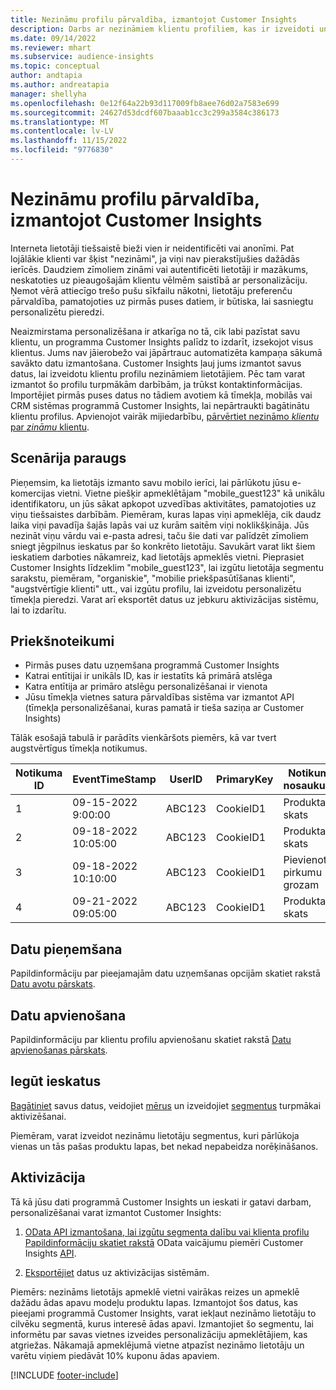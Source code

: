 ```yaml
---
title: Nezināmu profilu pārvaldība, izmantojot Customer Insights
description: Darbs ar nezināmiem klientu profiliem, kas ir izveidoti un pārvaldīti pakalpojumā Dynamics 365 Customer Insights.
ms.date: 09/14/2022
ms.reviewer: mhart
ms.subservice: audience-insights
ms.topic: conceptual
author: andtapia
ms.author: andreatapia
manager: shellyha
ms.openlocfilehash: 0e12f64a22b93d117009fb8aee76d02a7583e699
ms.sourcegitcommit: 24627d53dcdf607baaab1cc3c299a3584c386173
ms.translationtype: MT
ms.contentlocale: lv-LV
ms.lasthandoff: 11/15/2022
ms.locfileid: "9776830"
---
```

# <a name="manage-unknown-profiles-with-customer-insights"></a>Nezināmu profilu pārvaldība, izmantojot Customer Insights

Interneta lietotāji tiešsaistē bieži vien ir neidentificēti vai anonīmi. Pat lojālākie klienti var šķist "nezināmi", ja viņi nav pierakstījušies dažādās ierīcēs. Daudziem zīmoliem zināmi vai autentificēti lietotāji ir mazākums, neskatoties uz pieaugošajām klientu vēlmēm saistībā ar personalizāciju. Ņemot vērā attiecīgo trešo pušu sīkfailu nākotni, lietotāju preferenču pārvaldība, pamatojoties uz pirmās puses datiem, ir būtiska, lai sasniegtu personalizētu pieredzi.

Neaizmirstama personalizēšana ir atkarīga no tā, cik labi pazīstat savu klientu, un programma Customer Insights palīdz to izdarīt, izsekojot visus klientus.  Jums nav jāierobežo vai jāpārtrauc automatizēta kampaņa sākumā savākto datu izmantošana. Customer Insights ļauj jums izmantot savus datus, lai izveidotu klientu profilu nezināmiem lietotājiem. Pēc tam varat izmantot šo profilu turpmākām darbībām, ja trūkst kontaktinformācijas. Importējiet pirmās puses datus no tādiem avotiem kā tīmekļa, mobilās vai CRM sistēmas programmā Customer Insights, lai nepārtraukti bagātinātu klientu profilus. Apvienojot vairāk mijiedarbību, [pārvērtiet nezināmo *klientu* par *zināmu* klientu](unknown-to-known.md).

## <a name="sample-scenario"></a>Scenārija paraugs

Pieņemsim, ka lietotājs izmanto savu mobilo ierīci, lai pārlūkotu jūsu e-komercijas vietni. Vietne piešķir apmeklētājam "mobile_guest123" kā unikālu identifikatoru, un jūs sākat apkopot uzvedības aktivitātes, pamatojoties uz viņu tiešsaistes darbībām. Piemēram, kuras lapas viņi apmeklēja, cik daudz laika viņi pavadīja šajās lapās vai uz kurām saitēm viņi noklikšķināja. Jūs nezināt viņu vārdu vai e-pasta adresi, taču šie dati var palīdzēt zīmoliem sniegt jēgpilnus ieskatus par šo konkrēto lietotāju. Savukārt varat likt šiem ieskatiem darboties nākamreiz, kad lietotājs apmeklēs vietni. Pieprasiet Customer Insights līdzeklim "mobile_guest123", lai izgūtu lietotāja segmentu sarakstu, piemēram, "organiskie", "mobilie priekšpasūtīšanas klienti", "augstvērtīgie klienti" utt., vai izgūtu profilu, lai izveidotu personalizētu tīmekļa pieredzi. Varat arī eksportēt datus uz jebkuru aktivizācijas sistēmu, lai to izdarītu.

## <a name="prerequisites"></a>Priekšnoteikumi

- Pirmās puses datu uzņemšana programmā Customer Insights
- Katrai entītijai ir unikāls ID, kas ir iestatīts kā primārā atslēga
- Katra entītija ar primāro atslēgu personalizēšanai ir vienota
- Jūsu tīmekļa vietnes satura pārvaldības sistēma var izmantot API (tīmekļa personalizēšanai, kuras pamatā ir tieša saziņa ar Customer Insights)

Tālāk esošajā tabulā ir parādīts vienkāršots piemērs, kā var tvert augstvērtīgus tīmekļa notikumus.

|Notikuma ID|EventTimeStamp|UserID|PrimaryKey|Notikuma nosaukums|
|--|--|--|--|--|
|1|09-15-2022 9:00:00|ABC123|CookieID1|Produkta skats|
|2|09-18-2022 10:05:00|ABC123|CookieID1|Produkta skats|
|3|09-18-2022 10:10:00|ABC123|CookieID1|Pievienot pirkumu grozam|
|4|09-21-2022 09:05:00|ABC123|CookieID1|Produkta skats|

## <a name="data-ingestion"></a>Datu pieņemšana

Papildinformāciju par pieejamajām datu uzņemšanas opcijām skatiet rakstā [Datu avotu pārskats](data-sources.md).

## <a name="data-unification"></a>Datu apvienošana

Papildinformāciju par klientu profilu apvienošanu skatiet rakstā [Datu apvienošanas pārskats](data-unification.md).

## <a name="get-insights"></a>Iegūt ieskatus

[Bagātiniet](enrichment-hub.md) savus datus, veidojiet [mērus](measures.md) un izveidojiet [segmentus](segments.md) turpmākai aktivizēšanai.

Piemēram, varat izveidot nezināmu lietotāju segmentus, kuri pārlūkoja vienas un tās pašas produktu lapas, bet nekad nepabeidza norēķināšanos.

## <a name="activation"></a>Aktivizācija

Tā kā jūsu dati programmā Customer Insights un ieskati ir gatavi darbam, personalizēšanai varat izmantot Customer Insights:

1. [OData API izmantošana, lai izgūtu segmenta dalību vai klienta profilu Papildinformāciju skatiet rakstā](apis.md) OData vaicājumu piemēri Customer Insights [API](odata-examples.md).

1. [Eksportējiet](export-destinations.md) datus uz aktivizācijas sistēmām.

Piemērs: nezināms lietotājs apmeklē vietni vairākas reizes un apmeklē dažādu ādas apavu modeļu produktu lapas. Izmantojot šos datus, kas pieejami programmā Customer Insights, varat iekļaut nezināmo lietotāju to cilvēku segmentā, kurus interesē ādas apavi. Izmantojiet šo segmentu, lai informētu par savas vietnes izveides personalizāciju apmeklētājiem, kas atgriežas. Nākamajā apmeklējumā vietne atpazīst nezināmo lietotāju un varētu viņiem piedāvāt 10% kuponu ādas apaviem.

[!INCLUDE [footer-include](includes/footer-banner.md)]
